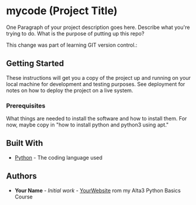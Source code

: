 # mycode (Project Title)

One Paragraph of your project description goes here. Describe what you're trying to do.
What is the purpose of putting up this repo?

This change was part of learning GIT version control.:
## Getting Started

These instructions will get you a copy of the project up and running on your local machine
for development and testing purposes. See deployment for notes on how to deploy the project
on a live system.

### Prerequisites

What things are needed to install the software and how to install them. For now, maybe copy in
"how to install python and python3 using apt."

## Built With

* [Python](https://www.python.org/) - The coding language used

## Authors

* **Your Name** - *Initial work* - [YourWebsite](https://example.com/)
rom my Alta3 Python Basics Course
